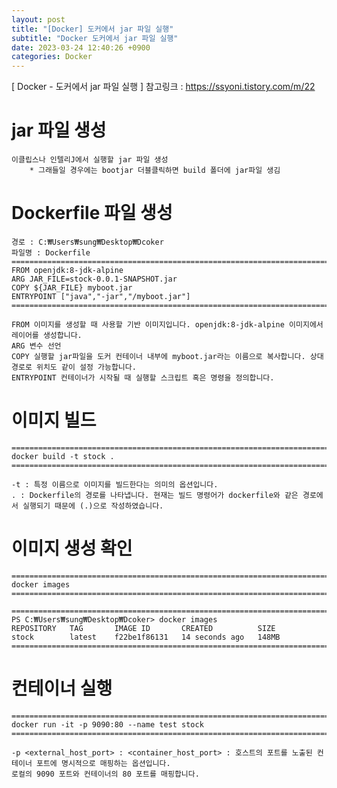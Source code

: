 ```yaml
---
layout: post
title: "[Docker] 도커에서 jar 파일 실행"
subtitle: "Docker 도커에서 jar 파일 실행"
date: 2023-03-24 12:40:26 +0900
categories: Docker
---
```

[ Docker - 도커에서 jar 파일 실행 ]
	참고링크 : 
		https://ssyoni.tistory.com/m/22




# jar 파일 생성
	이클립스나 인텔리J에서 실행할 jar 파일 생성
		* 그래들일 경우에는 bootjar 더블클릭하면 build 폴더에 jar파일 생김


# Dockerfile 파일 생성


	경로 : C:₩Users₩sung₩Desktop₩Dcoker
	파일명 : Dockerfile
	======================================================================================================
	FROM openjdk:8-jdk-alpine
	ARG JAR_FILE=stock-0.0.1-SNAPSHOT.jar
	COPY ${JAR_FILE} myboot.jar
	ENTRYPOINT ["java","-jar","/myboot.jar"]
	======================================================================================================

	FROM 이미지를 생성할 때 사용할 기반 이미지입니다. openjdk:8-jdk-alpine 이미지에서 레이어를 생성합니다.
	ARG 변수 선언
	COPY 실행할 jar파일을 도커 컨테이너 내부에 myboot.jar라는 이름으로 복사합니다. 상대 경로로 위치도 같이 설정 가능합니다.
	ENTRYPOINT 컨테이너가 시작될 때 실행할 스크립트 혹은 명령을 정의합니다.


# 이미지 빌드

	
	======================================================================================================
	docker build -t stock .
	======================================================================================================

	-t : 특정 이름으로 이미지를 빌드한다는 의미의 옵션입니다.
	. : Dockerfile의 경로를 나타냅니다. 현재는 빌드 명령어가 dockerfile와 같은 경로에서 실행되기 때문에 (.)으로 작성하였습니다.


# 이미지 생성 확인
	======================================================================================================
	docker images
	======================================================================================================

	======================================================================================================
	PS C:₩Users₩sung₩Desktop₩Dcoker> docker images
	REPOSITORY   TAG       IMAGE ID       CREATED          SIZE
	stock        latest    f22be1f86131   14 seconds ago   148MB
	======================================================================================================



# 컨테이너 실행

	======================================================================================================
	docker run -it -p 9090:80 --name test stock
	======================================================================================================

	-p <external_host_port> : <container_host_port> : 호스트의 포트를 노출된 컨테이너 포트에 명시적으로 매핑하는 옵션입니다. 
	로컬의 9090 포트와 컨테이너의 80 포트를 매핑합니다.


                                                                                                                                                                                                                                                                                                                                                                                                                                                                                                                                                                                                                                                                                                                                                                                                                                                                                                                                                                                                                                                                                                                                                                                                                                                                                                                                                                                                                                                                                                                                                                                                                                                                                                                                                                                                                                                                                                                                                                                                                                                                                                                                                  
